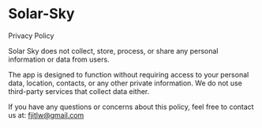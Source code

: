 # Solar-Sky

Privacy Policy

Solar Sky does not collect, store, process, or share any personal information or data from users.

The app is designed to function without requiring access to your personal data, location, contacts, or any other private information. We do not use third-party services that collect data either.

If you have any questions or concerns about this policy, feel free to contact us at: fjitlw@gmail.com

